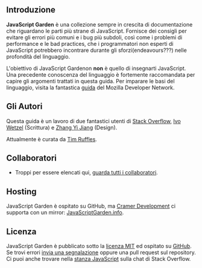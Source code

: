 ## Introduzione

**JavaScript Garden** è una collezione sempre in crescita di documentazione
che riguardano le parti più strane di JavaScript. Fornisce dei consigli per
evitare gli errori più comuni e i bug più subdoli, così come i problemi di
performance e le bad practices, che i programmatori non esperti di JavaScript
potrebbero incontrare durante gli sforzi(endeavours???) nelle profondità del linguaggio.

L'obiettivo di JavaScript Gardenon **non** è quello di insegnarti JavaScript. Una precedente conoscenza del linguaggio è fortemente raccomandata per capire gli argomenti trattati in questa guida. Per imparare le basi del linguaggio, visita la fantastica [guida][1] del Mozilla Developer Network.

## Gli Autori

Questa guida è un lavoro di due fantastici utenti di [Stack Overflow][2], [Ivo Wetzel][3]
(Scrittura) e [Zhang Yi Jiang][4] (Design).

Attualmente è curata da [Tim Ruffles](http://truffles.me.uk).

## Collaboratori

- Troppi per essere elencati qui, [guarda tutti i collaboratori](https://github.com/BonsaiDen/JavaScript-Garden/graphs/contributors).


## Hosting

JavaScript Garden è ospitato su GitHub, ma [Cramer Development][7] ci supporta con un mirror: [JavaScriptGarden.info][8].

## Licenza

JavaScript Garden è pubblicato sotto la [licenza MIT][9] ed ospitato su 
[GitHub][10]. Se trovi errori [invia una segnalazione][11] oppure una pull 
request sul repository. Ci puoi anche trovare nella [stanza JavaScript][12] sulla chat di 
Stack Overflow.

[1]: https://developer.mozilla.org/en/JavaScript/Guide
[2]: http://stackoverflow.com/
[3]: http://stackoverflow.com/users/170224/ivo-wetzel
[4]: http://stackoverflow.com/users/313758/yi-jiang
[5]: https://github.com/caio
[6]: https://github.com/blixt
[7]: http://cramerdev.com/
[8]: http://javascriptgarden.info/
[9]: https://github.com/BonsaiDen/JavaScript-Garden/blob/next/LICENSE
[10]: https://github.com/BonsaiDen/JavaScript-Garden
[11]: https://github.com/BonsaiDen/JavaScript-Garden/issues
[12]: http://chat.stackoverflow.com/rooms/17/javascript
